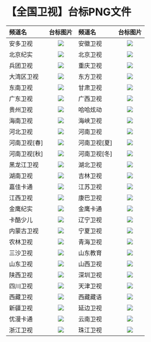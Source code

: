 # 【全国卫视】台标PNG文件
|频道名|台标图片|频道名|台标图片|
|:---|:---:|:---|:---:|
|安多卫视|<img src="https://raw.githubusercontent.com/samkolau/TVLOGO/main/logo/CN/安多卫视.png">|安徽卫视|<img src="https://raw.githubusercontent.com/samkolau/TVLOGO/main/logo/CN/安徽卫视.png">|
|北京纪实|<img src="https://raw.githubusercontent.com/samkolau/TVLOGO/main/logo/CN/北京纪实.png">|北京卫视|<img src="https://raw.githubusercontent.com/samkolau/TVLOGO/main/logo/CN/北京卫视.png">|
|兵团卫视|<img src="https://raw.githubusercontent.com/samkolau/TVLOGO/main/logo/CN/兵团卫视.png">|重庆卫视|<img src="https://raw.githubusercontent.com/samkolau/TVLOGO/main/logo/CN/重庆卫视.png">|
|大湾区卫视|<img src="https://raw.githubusercontent.com/samkolau/TVLOGO/main/logo/CN/大湾区卫视.png">|东方卫视|<img src="https://raw.githubusercontent.com/samkolau/TVLOGO/main/logo/CN/东方卫视.png">|
|东南卫视|<img src="https://raw.githubusercontent.com/samkolau/TVLOGO/main/logo/CN/东南卫视.png">|甘肃卫视|<img src="https://raw.githubusercontent.com/samkolau/TVLOGO/main/logo/CN/甘肃卫视.png">|
|广东卫视|<img src="https://raw.githubusercontent.com/samkolau/TVLOGO/main/logo/CN/广东卫视.png">|广西卫视|<img src="https://raw.githubusercontent.com/samkolau/TVLOGO/main/logo/CN/广西卫视.png">|
|贵州卫视|<img src="https://raw.githubusercontent.com/samkolau/TVLOGO/main/logo/CN/贵州卫视.png">|哈哈炫动|<img src="https://raw.githubusercontent.com/samkolau/TVLOGO/main/logo/CN/哈哈炫动.png">|
|海南卫视|<img src="https://raw.githubusercontent.com/samkolau/TVLOGO/main/logo/CN/海南卫视.png">|海峡卫视|<img src="https://raw.githubusercontent.com/samkolau/TVLOGO/main/logo/CN/海峡卫视.png">|
|河北卫视|<img src="https://raw.githubusercontent.com/samkolau/TVLOGO/main/logo/CN/河北卫视.png">|河南卫视|<img src="https://raw.githubusercontent.com/samkolau/TVLOGO/main/logo/CN/河南卫视.png">|
|河南卫视[春]|<img src="https://raw.githubusercontent.com/samkolau/TVLOGO/main/logo/CN/河南卫视[春].png">|河南卫视[夏]|<img src="https://raw.githubusercontent.com/samkolau/TVLOGO/main/logo/CN/河南卫视[夏].png">|
|河南卫视[秋]|<img src="https://raw.githubusercontent.com/samkolau/TVLOGO/main/logo/CN/河南卫视[秋].png">|河南卫视[冬]|<img src="https://raw.githubusercontent.com/samkolau/TVLOGO/main/logo/CN/河南卫视[冬].png">|
|黑龙江卫视|<img src="https://raw.githubusercontent.com/samkolau/TVLOGO/main/logo/CN/黑龙江卫视.png">|湖北卫视|<img src="https://raw.githubusercontent.com/samkolau/TVLOGO/main/logo/CN/湖北卫视.png">|
|湖南卫视|<img src="https://raw.githubusercontent.com/samkolau/TVLOGO/main/logo/CN/湖南卫视.png">|吉林卫视|<img src="https://raw.githubusercontent.com/samkolau/TVLOGO/main/logo/CN/吉林卫视.png">|
|嘉佳卡通|<img src="https://raw.githubusercontent.com/samkolau/TVLOGO/main/logo/CN/嘉佳卡通.png">|江苏卫视|<img src="https://raw.githubusercontent.com/samkolau/TVLOGO/main/logo/CN/江苏卫视.png">|
|江西卫视|<img src="https://raw.githubusercontent.com/samkolau/TVLOGO/main/logo/CN/江西卫视.png">|康巴卫视|<img src="https://raw.githubusercontent.com/samkolau/TVLOGO/main/logo/CN/康巴卫视.png">|
|金鹰纪实|<img src="https://raw.githubusercontent.com/samkolau/TVLOGO/main/logo/CN/金鹰纪实.png">|金鹰卡通|<img src="https://raw.githubusercontent.com/samkolau/TVLOGO/main/logo/CN/金鹰卡通.png">|
|卡酷少儿|<img src="https://raw.githubusercontent.com/samkolau/TVLOGO/main/logo/CN/卡酷少儿.png">|辽宁卫视|<img src="https://raw.githubusercontent.com/samkolau/TVLOGO/main/logo/CN/辽宁卫视.png">|
|内蒙古卫视|<img src="https://raw.githubusercontent.com/samkolau/TVLOGO/main/logo/CN/内蒙古卫视.png">|宁夏卫视|<img src="https://raw.githubusercontent.com/samkolau/TVLOGO/main/logo/CN/宁夏卫视.png">|
|农林卫视|<img src="https://raw.githubusercontent.com/samkolau/TVLOGO/main/logo/CN/农林卫视.png">|青海卫视|<img src="https://raw.githubusercontent.com/samkolau/TVLOGO/main/logo/CN/青海卫视.png">|
|三沙卫视|<img src="https://raw.githubusercontent.com/samkolau/TVLOGO/main/logo/CN/三沙卫视.png">|山东教育|<img src="https://raw.githubusercontent.com/samkolau/TVLOGO/main/logo/CN/山东教育.png">|
|山东卫视|<img src="https://raw.githubusercontent.com/samkolau/TVLOGO/main/logo/CN/山东卫视.png">|山西卫视|<img src="https://raw.githubusercontent.com/samkolau/TVLOGO/main/logo/CN/山西卫视.png">|
|陕西卫视|<img src="https://raw.githubusercontent.com/samkolau/TVLOGO/main/logo/CN/陕西卫视.png">|深圳卫视|<img src="https://raw.githubusercontent.com/samkolau/TVLOGO/main/logo/CN/深圳卫视.png">|
|四川卫视|<img src="https://raw.githubusercontent.com/samkolau/TVLOGO/main/logo/CN/四川卫视.png">|天津卫视|<img src="https://raw.githubusercontent.com/samkolau/TVLOGO/main/logo/CN/天津卫视.png">|
|西藏卫视|<img src="https://raw.githubusercontent.com/samkolau/TVLOGO/main/logo/CN/西藏卫视.png">|西藏藏语|<img src="https://raw.githubusercontent.com/samkolau/TVLOGO/main/logo/CN/西藏藏语.png">|
|新疆卫视|<img src="https://raw.githubusercontent.com/samkolau/TVLOGO/main/logo/CN/新疆卫视.png">|延边卫视|<img src="https://raw.githubusercontent.com/samkolau/TVLOGO/main/logo/CN/延边卫视.png">|
|优漫卡通|<img src="https://raw.githubusercontent.com/samkolau/TVLOGO/main/logo/CN/优漫卡通.png">|云南卫视|<img src="https://raw.githubusercontent.com/samkolau/TVLOGO/main/logo/CN/云南卫视.png">|
|浙江卫视|<img src="https://raw.githubusercontent.com/samkolau/TVLOGO/main/logo/CN/浙江卫视.png">|珠江卫视|<img src="https://raw.githubusercontent.com/samkolau/TVLOGO/main/logo/CN/珠江卫视.png">|
